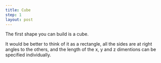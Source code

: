 ```yaml
---
title: Cube
step: 1
layout: post
---
```


The first shape you can build is a cube.

It would be better to think of it as a rectangle, all the sides are at right angles to the others, and the length of the x, y and z dimentions can be specified individually. 

<script src="https://gist.github.com/madhephaestus/185a0aad1f898ab32e5e.js"></script>
